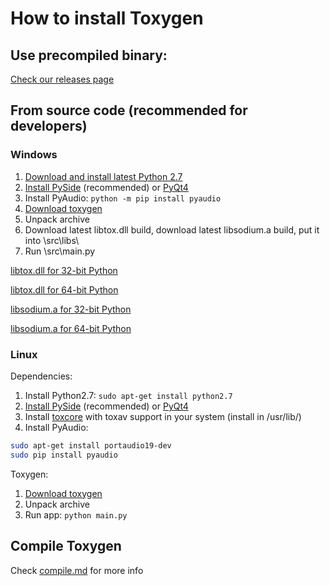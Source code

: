 # How to install Toxygen

## Use precompiled binary:
[Check our releases page](https://github.com/xveduk/toxygen/releases)

## From source code (recommended for developers)

### Windows

1. [Download and install latest Python 2.7](https://www.python.org/downloads/windows/)
2. [Install PySide](https://pypi.python.org/pypi/PySide/1.2.4) (recommended) or [PyQt4](https://riverbankcomputing.com/software/pyqt/download)
3. Install PyAudio: ``python -m pip install pyaudio``
4. [Download toxygen](https://github.com/xveduk/toxygen/archive/master.zip)
5. Unpack archive  
6. Download latest libtox.dll build, download latest libsodium.a build, put it into \src\libs\
7. Run \src\main.py

[libtox.dll for 32-bit Python](https://build.tox.chat/view/libtoxcore/job/libtoxcore_build_windows_x86_shared_release/lastSuccessfulBuild/artifact/libtoxcore_build_windows_x86_shared_release.zip)

[libtox.dll for 64-bit Python](https://build.tox.chat/view/libtoxcore/job/libtoxcore_build_windows_x86-64_shared_release/lastSuccessfulBuild/artifact/libtoxcore_build_windows_x86-64_shared_release.zip)

[libsodium.a for 32-bit Python](https://build.tox.chat/view/libsodium/job/libsodium_build_windows_x86_static_release/lastSuccessfulBuild/artifact/libsodium_build_windows_x86_static_release.zip)

[libsodium.a for 64-bit Python](https://build.tox.chat/view/libsodium/job/libsodium_build_windows_x86-64_static_release/lastSuccessfulBuild/artifact/libsodium_build_windows_x86-64_static_release.zip)


### Linux

Dependencies:

1. Install Python2.7: 
``sudo apt-get install python2.7``
2. [Install PySide](https://wiki.qt.io/PySide_Binaries_Linux)  (recommended) or [PyQt4](https://riverbankcomputing.com/software/pyqt/download)
3. Install [toxcore](https://github.com/irungentoo/toxcore/blob/master/INSTALL.md) with toxav support in your system (install in /usr/lib/)
4. Install PyAudio: 
```bash
sudo apt-get install portaudio19-dev
sudo pip install pyaudio
```
Toxygen:

1. [Download toxygen](https://github.com/xveduk/toxygen/archive/master.zip)
2. Unpack archive 
3. Run app:
``python main.py``

## Compile Toxygen
Check [compile.md](/docs/compile.md) for more info
